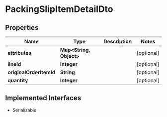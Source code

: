 

# PackingSlipItemDetailDto


## Properties

| Name | Type | Description | Notes |
|------------ | ------------- | ------------- | -------------|
|**attributes** | **Map&lt;String, Object&gt;** |  |  [optional] |
|**lineId** | **Integer** |  |  [optional] |
|**originalOrderItemId** | **String** |  |  [optional] |
|**quantity** | **Integer** |  |  [optional] |


## Implemented Interfaces

* Serializable


